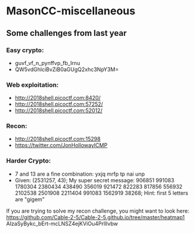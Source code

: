 # MasonCC-miscellaneous
## Some challenges from last year

### Easy crypto:
* guvf_vf_n_pynffvp_fb_lrnu
* QW5vdGhlciBvZiB0aGUgQ2xhc3NpY3M=

### Web exploitation:
* http://2018shell.picoctf.com:8420/
* http://2018shell.picoctf.com:57252/
* http://2018shell.picoctf.com:52012/

### Recon:
* http://2018shell.picoctf.com:15298
* https://twitter.com/JonHollowayICMP

### Harder Crypto:
* 7 and 13 are a fine combination: yxjq mrfp tp nai unp
* Given: (2531257, 43);  My super secret message: 906851 991083 1780304 2380434 438490 356019 921472 822283 817856 556932 2102538 2501908 2211404 991083 1562919 38268;  Hint: first 5 letters are "gigem"

If you are trying to solve my recon challenge, you might want to look here: https://github.com/Cable-2-5/Cable-2-5.github.io/tree/master/heatmap1
AIzaSyBykc_bErt-mcLNSZ4ejKViOu4Prlllvbw
